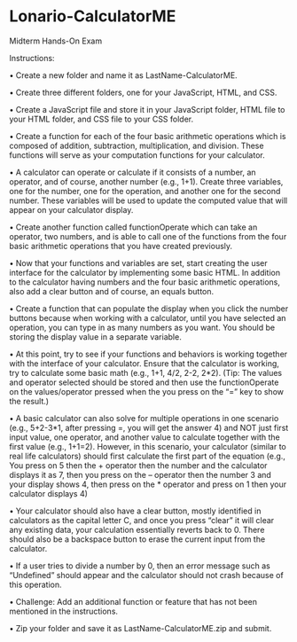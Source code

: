# Lonario-CalculatorME
Midterm Hands-On Exam

Instructions:

• Create a new folder and name it as LastName-CalculatorME.

• Create three different folders, one for your JavaScript, HTML, and CSS.

• Create a JavaScript file and store it in your JavaScript folder, HTML file to your HTML folder, and CSS file 
to your CSS folder. 

• Create a function for each of the four basic arithmetic operations which is composed of addition, 
subtraction, multiplication, and division. These functions will serve as your computation functions for your 
calculator.

• A calculator can operate or calculate if it consists of a number, an operator, and of course, another 
number (e.g., 1+1). Create three variables, one for the number, one for the operation, and another one 
for the second number. These variables will be used to update the computed value that will appear on 
your calculator display.

• Create another function called functionOperate which can take an operator, two numbers, and is able to 
call one of the functions from the four basic arithmetic operations that you have created previously. 

• Now that your functions and variables are set, start creating the user interface for the calculator by 
implementing some basic HTML. In addition to the calculator having numbers and the four basic 
arithmetic operations, also add a clear button and of course, an equals button.

• Create a function that can populate the display when you click the number buttons because when 
working with a calculator, until you have selected an operation, you can type in as many numbers as you 
want. You should be storing the display value in a separate variable. 

• At this point, try to see if your functions and behaviors is working together with the interface of your 
calculator. Ensure that the calculator is working, try to calculate some basic math (e.g., 1+1, 4/2, 2-2, 2*2). 
(Tip: The values and operator selected should be stored and then use the functionOperate on the 
values/operator pressed when the you press on the “=” key to show the result.)

• A basic calculator can also solve for multiple operations in one scenario (e.g., 5+2-3*1, after pressing =, 
you will get the answer 4) and NOT just first input value, one operator, and another value to calculate 
together with the first value (e.g., 1+1=2). However, in this scenario, your calculator (similar to real life 
calculators) should first calculate the first part of the equation (e.g., You press on 5 then the + operator
then the number and the calculator displays it as 7, then you press on the – operator then the number 3 
and your display shows 4, then press on the * operator and press on 1 then your calculator displays 4)

• Your calculator should also have a clear button, mostly identified in calculators as the capital letter C, and 
once you press “clear” it will clear any existing data, your calculation essentially reverts back to 0. There 
should also be a backspace button to erase the current input from the calculator.

• If a user tries to divide a number by 0, then an error message such as “Undefined” should appear and the 
calculator should not crash because of this operation.

• Challenge: Add an additional function or feature that has not been mentioned in the instructions.

• Zip your folder and save it as LastName-CalculatorME.zip and submit.
